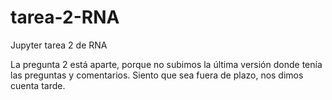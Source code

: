 # tarea-2-RNA
Jupyter tarea 2 de RNA

La pregunta 2 está aparte, porque no subimos la última versión donde tenía las preguntas y comentarios.
Siento que sea fuera de plazo, nos dimos cuenta tarde.
